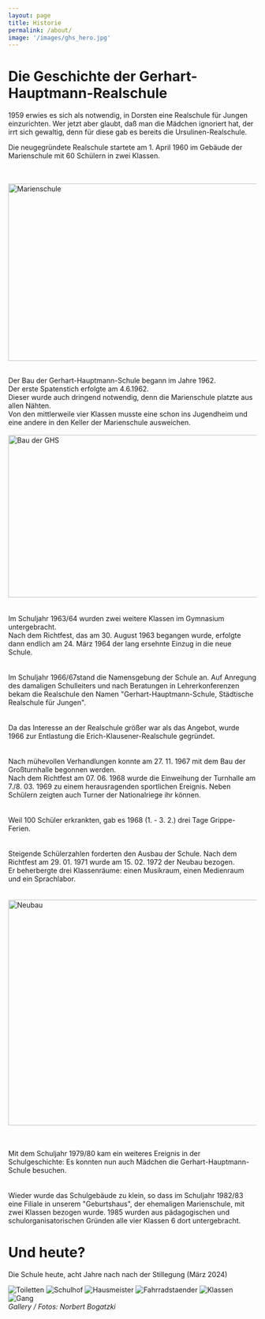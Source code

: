 ```yaml
---
layout: page
title: Historie
permalink: /about/
image: '/images/ghs_hero.jpg'
---
```


# Die Geschichte der Gerhart-Hauptmann-Realschule

1959 erwies es sich als notwendig, in Dorsten eine Realschule für Jungen einzurichten.
Wer jetzt aber glaubt, daß man die Mädchen ignoriert hat, der irrt sich gewaltig, denn für diese gab es bereits die Ursulinen-Realschule.

Die neugegründete Realschule startete am 1. April 1960 im Gebäude der Marienschule mit 60 Schülern in zwei Klassen.

<br>
<br>
<img src="{{site.baseurl}}/Schulgeschichte_files/mariens.JPG" alt="Marienschule" title="Marienschule" width="600" height="359"><br>
<br>

Der Bau der Gerhart-Hauptmann-Schule begann im Jahre 1962. <br>
Der erste Spatenstich erfolgte am 4.6.1962. <br>
Dieser wurde auch dringend notwendig, denn die Marienschule platzte aus allen Nähten. <br>
Von den mittlerweile vier Klassen musste eine schon ins Jugendheim und eine andere in den Keller der Marienschule ausweichen.<br>
<br>
<img src="{{site.baseurl}}/Schulgeschichte_files/baustell.JPG" alt="Bau der GHS" title="Bau der GHS" width="600" height="329"><br>
<br>
<br>
Im Schuljahr 1963/64 wurden zwei weitere Klassen im Gymnasium untergebracht.<br>
Nach dem Richtfest, das am 30. August 1963 begangen wurde, erfolgte
dann endlich am 24. März 1964 der lang ersehnte Einzug in die neue
Schule.<br>
<br>
<br>
Im Schuljahr 1966/67stand die Namensgebung der Schule an. Auf Anregung
des damaligen Schulleiters und nach Beratungen in Lehrerkonferenzen
bekam die Realschule den Namen "Gerhart-Hauptmann-Schule, Städtische
Realschule für Jungen".<br>
<br>
<br>
Da das Interesse an der Realschule größer war als das Angebot, wurde
1966 zur Entlastung die Erich-Klausener-Realschule gegründet. <br>
<br>
<br>
Nach mühevollen Verhandlungen konnte am 27. 11. 1967 mit dem Bau der Großturnhalle begonnen werden. <br>
Nach dem Richtfest am 07. 06. 1968 wurde die Einweihung der Turnhalle
am 7./8. 03. 1969 zu einem herausragenden sportlichen Ereignis. Neben
Schülern zeigten auch Turner der Nationalriege ihr können. <br>
<br>
<br>
Weil 100 Schüler erkrankten, gab es 1968 (1. - 3. 2.) drei Tage Grippe-Ferien.<br>
<br>
<br>
Steigende Schülerzahlen forderten den Ausbau der Schule. Nach dem
Richtfest am 29. 01. 1971 wurde am 15. 02. 1972 der Neubau bezogen. <br>
Er beherbergte drei Klassenräume: einen Musikraum, einen Medienraum und ein Sprachlabor.<br>
<br>
<br>
<img src="{{site.baseurl}}/Schulgeschichte_files/schule.jpg" alt="Neubau" title="Neubau" width="600" height="457"><br>
<br>
<br>

Mit dem Schuljahr 1979/80 kam ein weiteres Ereignis in der
Schulgeschichte: Es konnten nun auch Mädchen die
Gerhart-Hauptmann-Schule besuchen. <br>
<br>
<br>
Wieder wurde das Schulgebäude zu klein, so dass im Schuljahr 1982/83
eine Filiale in unserem "Geburtshaus", der ehemaligen Marienschule, mit
zwei Klassen bezogen wurde. 1985 wurden aus pädagogischen und
schulorganisatorischen Gründen alle vier Klassen 6 dort untergebracht.

# Und heute?

Die Schule heute, acht Jahre nach nach der Stillegung (März 2024)

<div class="gallery-box">
  <div class="gallery gallery--post">
    <img src="/images/GHS-03-10-2024-1.jpg" loading="lazy" alt="Toiletten">
    <img src="/images/GHS-03-10-2024-2.jpg" loading="lazy" alt="Schulhof">
    <img src="/images/GHS-03-10-2024-3.jpg" loading="lazy" alt="Hausmeister">
    <img src="/images/GHS-03-10-2024-4.jpg" loading="lazy" alt="Fahrradstaender">
    <img src="/images/GHS-03-10-2024-5.jpg" loading="lazy" alt="Klassen">
    <img src="/images/GHS-03-10-2024-6.jpg" loading="lazy" alt="Gang">
  </div>
  <em>Gallery / <a target="_blank">Fotos: Norbert Bogatzki</a></em>
</div>
